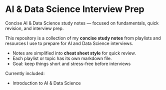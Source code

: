 # AI & Data Science Interview Prep
Concise AI &amp; Data Science study notes — focused on fundamentals, quick revision, and interview prep.

This repository is a collection of my **concise study notes** from playlists and resources I use 
to prepare for AI and Data Science interviews.  

- Notes are simplified into **cheat sheet style** for quick review.  
- Each playlist or topic has its own markdown file.  
- Goal: keep things short and stress-free before interviews   

Currently included:
- Introduction to AI & Data Science

